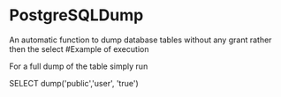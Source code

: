 # PostgreSQLDump
An automatic function to dump database tables without any grant rather then the select
#Example of execution 

For a full dump of the table simply run 

SELECT dump('public','user', 'true')
